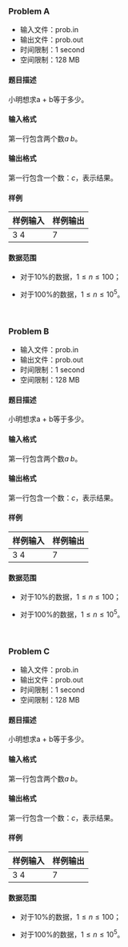 ### Problem A

- 输入文件：prob.in
- 输出文件：prob.out
- 时间限制：1 second
- 空间限制：128 MB

#### 题目描述

小明想求a + b等于多少。

#### 输入格式

第一行包含两个数$a \; b$。

#### 输出格式

第一行包含一个数：$c$，表示结果。

#### 样例

| 样例输入 | 样例输出 |
| :--- | ---- |
| 3 4  | 7    |



#### 数据范围

- 对于$10\%$的数据，$1 \leq n \leq 100$；

- 对于$100\%$的数据，$1 \leq n \leq 10^5$。

  ​

<div style="page-break-after: always;"></div>



### Problem B

- 输入文件：prob.in
- 输出文件：prob.out
- 时间限制：1 second
- 空间限制：128 MB

#### 题目描述

小明想求a + b等于多少。

#### 输入格式

第一行包含两个数$a \; b$。

#### 输出格式

第一行包含一个数：$c$，表示结果。

#### 样例

| 样例输入 | 样例输出 |
| :--- | ---- |
| 3 4  | 7    |



#### 数据范围

- 对于$10\%$的数据，$1 \leq n \leq 100$；

- 对于$100\%$的数据，$1 \leq n \leq 10^5$。

  ​

<div style="page-break-after: always;"></div>



### Problem C

- 输入文件：prob.in
- 输出文件：prob.out
- 时间限制：1 second
- 空间限制：128 MB

#### 题目描述

小明想求a + b等于多少。

#### 输入格式

第一行包含两个数$a \; b$。

#### 输出格式

第一行包含一个数：$c$，表示结果。

#### 样例

| 样例输入 | 样例输出 |
| :--- | ---- |
| 3 4  | 7    |



#### 数据范围

- 对于$10\%$的数据，$1 \leq n \leq 100$；

- 对于$100\%$的数据，$1 \leq n \leq 10^5$。

  ​

<div style="page-break-after: always;"></div>




